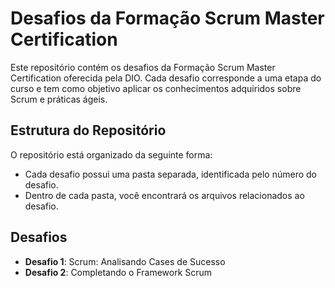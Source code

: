 # Desafios da Formação Scrum Master Certification

Este repositório contém os desafios da Formação Scrum Master Certification oferecida pela DIO. Cada desafio corresponde a uma etapa do curso e tem como objetivo aplicar os conhecimentos adquiridos sobre Scrum e práticas ágeis.

## Estrutura do Repositório

O repositório está organizado da seguinte forma:

- Cada desafio possui uma pasta separada, identificada pelo número do desafio.
- Dentro de cada pasta, você encontrará os arquivos relacionados ao desafio.

## Desafios

- **Desafio 1**: Scrum: Analisando Cases de Sucesso
- **Desafio 2**: Completando o Framework Scrum

